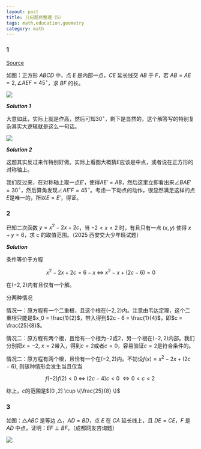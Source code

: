 ```yaml
---
layout: post 
title: 几何题目整理（5）
tags: math,education,geometry
category: math
---
```


### 1

[Source](https://www.bilibili.com/video/BV1yVVPzTEbX/?spm_id_from=333.1387.upload.video_card.click&vd_source=2c3b1cf87d67c244536d57d4d5b68285)

如图：正方形 $ABCD$ 中，点 $E$ 是内部一点，$CE$ 延长线交 $AB$ 于 $F$，若 $AB = AE = 2, \angle AEF = 45^\circ$，求 $BF$ 的长。

![](https://crsando.github.io/images/2025-10-15/A-001.png)

***Solution 1***


大意如此，实际上就是作高，然后可知$30^\circ$，剩下是显然的，这个解答写的特别复杂其实大逻辑就是这么一句话。

![](https://crsando.github.io/images/2025-10-15/A-001.png)

***Solution 2***

这题其实反过来作特别好做。实际上看图大概猜$E$应该是中点，或者说在正方形的对称轴上。

我们反过来，在对称轴上取一点$E'$，使得$AE' = AB$，然后这里立即看出来$\angle BAE' = 30^\circ$，然后算角发现$\angle AE'F = 45^\circ$。考虑一下动点的动作，很显然满足这样的点$E$是唯一的，所以$E = E'$，得证。

### 2

已知二次函数 $y = x^2 - 2x + 2c$，当 $-2 < x < 2$ 时，有且只有一点 $(x, y)$ 使得 $x + y = 6$，求 $c$ 的取值范围。（2025 西安交大少年班试题）

***Solution***

条件等价于方程

$$
    x^2 - 2x + 2c = 6 -x \;\Leftrightarrow\; x^2 - x + (2c-6) = 0
$$

在$(-2,2)$内有且仅有一个解。

分两种情况

情况一：原方程有一个二重根，且这个根在$(-2,2)$内。注意由韦达定理，这个二重根只能是$x_0 = \frac{1}{2}$，带入得到$2c - 6 = \frac{1}{4}$，即$c = \frac{25}{8}$。

情况二：原方程有两个根，且恰有一个根为$-2$或$2$，另一个根在$(-2,2)$内部。我们分别把$x = -2$, $x = 2$带入，得到$c = 2$或者$c = 0$，容易验证$c = 2$是符合条件的。

情况二：原方程有两个根，且恰有一个在$(-2,2)$内。不妨设$f(x) = x^2 - 2x + (2c-6)$, 则该种情形会发生当且仅当

$$
    f(-2)f(2) < 0 \;\Leftrightarrow\; (2c -4)c < 0 \;\Leftrightarrow 0 < c < 2 \;
$$

综上，$c$的范围是$(0 ,2] \cup \{\frac{25}{8} \}$

### 3

如图：$\triangle ABC$ 是等边 $\triangle$，$AD = BD$，点 $E$ 在 $CA$ 延长线上，且 $DE = CE$，$F$ 是 $AD$ 中点，证明：$EF \perp BF$。（成都网友咨询题）

![](https://crsando.github.io/images/2025-10-15/A-003.png)